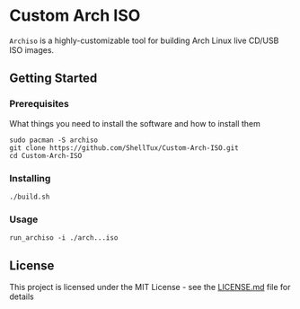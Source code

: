 # Custom Arch ISO

`Archiso` is a highly-customizable tool for building Arch Linux live CD/USB ISO images.

## Getting Started

### Prerequisites

What things you need to install the software and how to install them

```
sudo pacman -S archiso
git clone https://github.com/ShellTux/Custom-Arch-ISO.git
cd Custom-Arch-ISO
```

### Installing

```
./build.sh
```

### Usage

```
run_archiso -i ./arch...iso
```

## License

This project is licensed under the MIT License - see the [LICENSE.md](LICENSE.md) file for details
